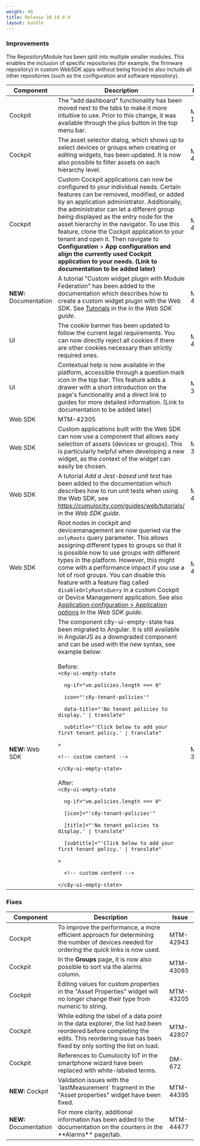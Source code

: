 ```yaml
---
weight: 40
title: Release 10.14.0.0
layout: bundle
---
```


<!--10.13.1.0 - 10.13.135.0 -->

### Improvements

<div><table ><colgroup>
<col style="width: 15%;"><col style="width: 70%;"><col style="width: 15%;"></colgroup>
<thead><tr>
<th>
Component</th>
<th>
Description</th>
<th>
Issue</th>
</tr>
</thead><tbody>

<tr>
<td>
Cockpit</td>
<td> The "add dashboard" functionality has been moved next to the tabs to make it more intuitive to use. Prior to this change, it was available through the plus button in the top menu bar. </td>
<td>
MTM-17098</td>
</tr>

<tr>
<td>
Cockpit</td>
<td> The asset selector dialog, which shows up to select devices or groups when creating or editing widgets, has been updated. It is now also possible to filter assets on each hierarchy level. </td>
<td>
MTM-43932</td>
</tr>

<tr>
<td>
Cockpit</td>
<td> Custom Cockpit applications can now be configured to your individual needs. Certain features can be removed, modified, or added by an application administrator. Additionally, the administrator can let a different group being displayed as the entry node for the asset hierarchy in the navigator. To use this feature, clone the Cockpit application to your tenant and open it. Then navigate to <b>Configuration</b> > <b><b>App configuration</b> and align the currently used Cockpit application to your needs. (Link to documentation to be added later)</td>
<td>
MTM-44446</td>
</tr>

<tr>
<td>
<b>NEW:</b> Documentation </td>
<td> A tutorial "Custom widget plugin with Module Federation" has been added to the documentation which describes how to create a custom widget plugin with the Web SDK. See <a href="https://cumulocity.com/guides/10.14.0/web/tutorials/" class="no-ajaxy">Tutorials<a/> in the in the <i>Web SDK guide</i>. </td>
<td>
MTM-42307</td>
</tr>

<tr>
<td>
UI</td>
<td> The cookie banner has been updated to follow the current legal requirements. You can now directly reject all cookies if there are other cookies necessary than strictly required ones. </td>
<td>
MTM-44393</td>
</tr>

<tr>
<td>
UI</td>
<td> Contextual help is now available in the platform, accessible through a question mark icon in the top bar. This feature adds a drawer with a short introduction on the page's functionality and a direct link to guides for more detailed information. (Link to documentation to be added later) </td>
<td>
MTM-35438</td>
</tr>

<tr>
<td>
Web SDK</td>
The RepositoryModule has been split into multiple smaller modules. This enables the inclusion of specific repositories (for example, the firmware repository) in custom WebSDK apps without being forced to also include all other repositories (such as the configuration and software repository).</td>
<td>
MTM-42305</td>
</tr>

<tr>
<td>
Web SDK </td>
<td>Custom applications built with the Web SDK can now use a component that allows easy selection of assets (devices or groups). This is particularly helpful when developing a new widget, as the context of the widget can easily be chosen. </td>
<td>
MTM-35915</td>
</tr>

<tr>
<td>
 Web SDK</td>
<td> A tutorial <i>Add a Jest-based unit test</i> has been added to the documentation which describes how to run unit tests when using the Web SDK, see <a href="https://cumulocity.com/guides/10.14.0/web/tutorials/" class="no-ajaxy">https://cumulocity.com/guides/web/tutorials/</a> in the <i>Web SDK guide</i>. </td>
<td>
MTM-43145</td>
</tr>

<tr>
<td>
Web SDK</td>
<td> Root nodes in cockpit and devicemanagement are now queried via the <code>onlyRoots</code> query parameter. This allows assigning different types to groups so that it is possible now to use groups with different types in the platform. However, this might come with a performance impact if you use a lot of root groups. You can disable this feature with a feature flag called <code>disableOnlyRootsQuery</code> in a custom Cockpit or Device Management application. See also <a href="https://cumulocity.com/guides/10.14.0/web/application-configuration/#application-options/" class="no-ajaxy">Application configuration >
Application options</a> in the <i>Web SDK guide</i>. </td>
<td>
MTM-41110</td>
</tr>

<tr>
<td>
<b>NEW:</b> Web SDK</td>
<td> The component c8y-ui-empty-state has been migrated to Angular. It is still available in AngularJS as a downgraded component and can be used with the new syntax, see example below:
<br>
<br>Before:
<br><code>&lt;c8y-ui-empty-state
<br>  ng-if="vm.policies.length === 0"
<br>  icon="'c8y-tenant-policies'"
<br>  data-title="'No tenant policies to display.' | translate"
<br>  subtitle="'Click below to add your first tenant policy.' | translate"
<br>&gt;
<br>&lt;!-- custom content --&gt;
<br>&lt;/c8y-ui-empty-state&gt; </code>
<br>
<br>After:
<br><code>&lt;c8y-ui-empty-state
<br>  ng-if="vm.policies.length === 0"
<br>  [icon]="'c8y-tenant-policies'"
<br>  [title]="'No tenant policies to display.' | translate"
<br>  [subtitle]="'Click below to add your first tenant policy.' | translate"
<br>&gt;
<br>  &lt;!-- custom content --&gt;
<br>&lt;/c8y-ui-empty-state&gt; </td>
<td>
MTM-36010</td>
</tr>

</tbody></table></div>


### Fixes

<div><table ><colgroup>
<col style="width: 15%;"><col style="width: 70%;"><col style="width: 15%;"></colgroup>
<thead><tr>
<th>
Component</th>
<th>
Description</th>
<th>
Issue</th>
</tr>
</thead><tbody>

<tr>
<td>
Cockpit</td>
<td> To improve the performance, a more efficient approach for determining the number of devices needed for ordering the quick links is now used. </td>
<td>MTM-42943</td>
</tr>

<tr>
<td>
Cockpit</td>
<td> In the <b>Groups</b> page, it is now also possible to sort via the alarms column. </td>
<td>
MTM-43085</td>
</tr>

<tr>
<td>
Cockpit</td>
<td> Editing values for custom properties in the "Asset Properties" widget will no longer change their type from numeric to string. </td>
<td>
MTM-43205</td>
</tr>

<tr>
<td>
Cockpit</td>
<td> While editing the label of a data point in the data explorer, the list had been reordered before completing the edits. This reordering issue has been fixed by only sorting the list on load. </td>
<td>
MTM-42807</td>
</tr>

<tr>
<td>
Cockpit</td>
<td> References to Cumulocity IoT in the smartphone wizard have been replaced with white-labeled terms. </td>
<td>
DM-672</td>
</tr>

<tr>
<td>
<b>NEW:</b> Cockpit</td>
<td> Validation issues with the `lastMeasurement` fragment in the "Asset properties" widget have been fixed. </td>
<td>
MTM-44395</td>
</tr>

<tr>
<td>
<b>NEW:</b> Documentation</td>
<td> For more clarity, additional information has been added to the documentation on the counters in the **Alarms** page/tab. </td>
<td>
MTM-44477</td>
</tr>


</tbody></table></div>
